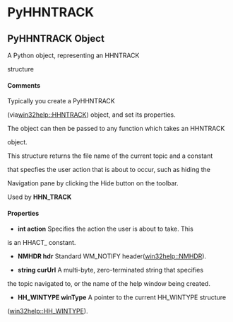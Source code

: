 # PyHHNTRACK

## PyHHNTRACK Object

A Python object, representing an HHNTRACK 

structure

#### Comments
Typically you create a PyHHNTRACK 

\(via[win32help::HHNTRACK](win32help.md#win32helphhntrack)\) object, and set its properties\. 

The object can then be passed to any function which takes an HHNTRACK 

object\.

This structure returns the file name of the current topic and a constant 

that specfies the user action that is about to occur, such as hiding the 

Navigation pane by clicking the Hide button on the toolbar\.

Used by
 **HHN\_TRACK** 


#### Properties

  -  **int action** 
    Specifies the action the user is about to take\. This 

is an HHACT\_ constant\.

  -  **NMHDR hdr** 
    Standard WM\_NOTIFY header\([win32help::NMHDR](win32help.md#win32helpnmhdr)\)\.

  -  **string curUrl** 
    A multi-byte, zero-terminated string that specifies 

the topic navigated to, or the name of the help window being created\.

  -  **HH\_WINTYPE winType** 
    A pointer to the current HH\_WINTYPE structure 

\([win32help::HH\_WINTYPE](win32help.md#win32helphh_wintype)\)\.